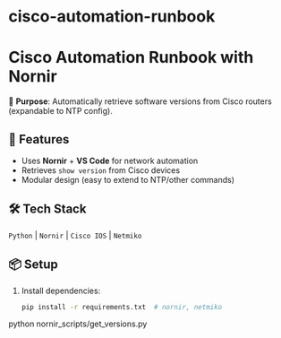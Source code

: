 # cisco-automation-runbook
# Cisco Automation Runbook with Nornir  

🚀 **Purpose**: Automatically retrieve software versions from Cisco routers (expandable to NTP config).  

## 🔧 Features  
- Uses **Nornir** + **VS Code** for network automation  
- Retrieves `show version` from Cisco devices  
- Modular design (easy to extend to NTP/other commands)  

## 🛠️ Tech Stack  
`Python` | `Nornir` | `Cisco IOS` | `Netmiko`  

## 📦 Setup  
1. Install dependencies:  
   ```bash  
   pip install -r requirements.txt  # nornir, netmiko  
python nornir_scripts/get_versions.py  

